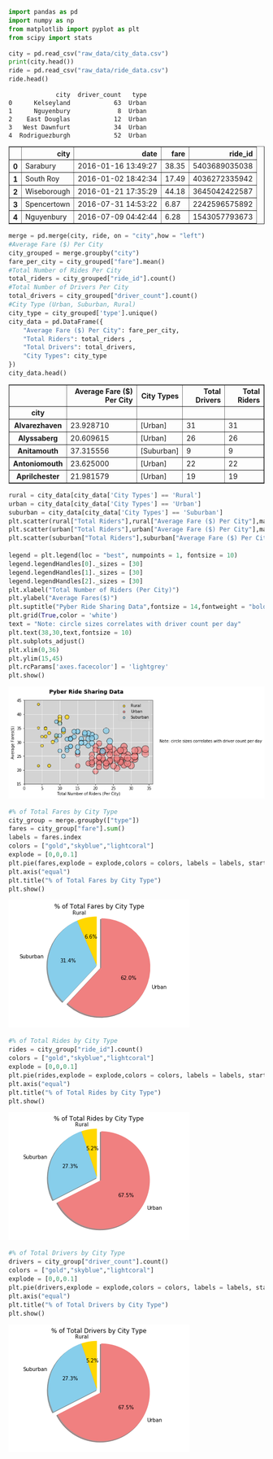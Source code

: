 

```python
import pandas as pd
import numpy as np
from matplotlib import pyplot as plt
from scipy import stats


```


```python
city = pd.read_csv("raw_data/city_data.csv")
print(city.head())
ride = pd.read_csv("raw_data/ride_data.csv")
ride.head()
```

                 city  driver_count   type
    0      Kelseyland            63  Urban
    1      Nguyenbury             8  Urban
    2    East Douglas            12  Urban
    3   West Dawnfurt            34  Urban
    4  Rodriguezburgh            52  Urban





<div>
<style>
    .dataframe thead tr:only-child th {
        text-align: right;
    }

    .dataframe thead th {
        text-align: left;
    }

    .dataframe tbody tr th {
        vertical-align: top;
    }
</style>
<table border="1" class="dataframe">
  <thead>
    <tr style="text-align: right;">
      <th></th>
      <th>city</th>
      <th>date</th>
      <th>fare</th>
      <th>ride_id</th>
    </tr>
  </thead>
  <tbody>
    <tr>
      <th>0</th>
      <td>Sarabury</td>
      <td>2016-01-16 13:49:27</td>
      <td>38.35</td>
      <td>5403689035038</td>
    </tr>
    <tr>
      <th>1</th>
      <td>South Roy</td>
      <td>2016-01-02 18:42:34</td>
      <td>17.49</td>
      <td>4036272335942</td>
    </tr>
    <tr>
      <th>2</th>
      <td>Wiseborough</td>
      <td>2016-01-21 17:35:29</td>
      <td>44.18</td>
      <td>3645042422587</td>
    </tr>
    <tr>
      <th>3</th>
      <td>Spencertown</td>
      <td>2016-07-31 14:53:22</td>
      <td>6.87</td>
      <td>2242596575892</td>
    </tr>
    <tr>
      <th>4</th>
      <td>Nguyenbury</td>
      <td>2016-07-09 04:42:44</td>
      <td>6.28</td>
      <td>1543057793673</td>
    </tr>
  </tbody>
</table>
</div>




```python
merge = pd.merge(city, ride, on = "city",how = "left")
#Average Fare ($) Per City
city_grouped = merge.groupby("city")
fare_per_city = city_grouped["fare"].mean()
#Total Number of Rides Per City
total_riders = city_grouped["ride_id"].count()
#Total Number of Drivers Per City
total_drivers = city_grouped["driver_count"].count()
#City Type (Urban, Suburban, Rural)
city_type = city_grouped['type'].unique()
city_data = pd.DataFrame({
    "Average Fare ($) Per City": fare_per_city,
    "Total Riders": total_riders ,
    "Total Drivers": total_drivers,
    "City Types": city_type
})
city_data.head()
```




<div>
<style>
    .dataframe thead tr:only-child th {
        text-align: right;
    }

    .dataframe thead th {
        text-align: left;
    }

    .dataframe tbody tr th {
        vertical-align: top;
    }
</style>
<table border="1" class="dataframe">
  <thead>
    <tr style="text-align: right;">
      <th></th>
      <th>Average Fare ($) Per City</th>
      <th>City Types</th>
      <th>Total Drivers</th>
      <th>Total Riders</th>
    </tr>
    <tr>
      <th>city</th>
      <th></th>
      <th></th>
      <th></th>
      <th></th>
    </tr>
  </thead>
  <tbody>
    <tr>
      <th>Alvarezhaven</th>
      <td>23.928710</td>
      <td>[Urban]</td>
      <td>31</td>
      <td>31</td>
    </tr>
    <tr>
      <th>Alyssaberg</th>
      <td>20.609615</td>
      <td>[Urban]</td>
      <td>26</td>
      <td>26</td>
    </tr>
    <tr>
      <th>Anitamouth</th>
      <td>37.315556</td>
      <td>[Suburban]</td>
      <td>9</td>
      <td>9</td>
    </tr>
    <tr>
      <th>Antoniomouth</th>
      <td>23.625000</td>
      <td>[Urban]</td>
      <td>22</td>
      <td>22</td>
    </tr>
    <tr>
      <th>Aprilchester</th>
      <td>21.981579</td>
      <td>[Urban]</td>
      <td>19</td>
      <td>19</td>
    </tr>
  </tbody>
</table>
</div>




```python
rural = city_data[city_data['City Types'] == 'Rural']
urban = city_data[city_data['City Types'] == 'Urban']
suburban = city_data[city_data['City Types'] == 'Suburban']
plt.scatter(rural["Total Riders"],rural["Average Fare ($) Per City"],marker = "o", facecolors = "gold",edgecolors = "black", s = rural["Total Drivers"]*10,alpha = 0.75, label = "Rural")
plt.scatter(urban["Total Riders"],urban["Average Fare ($) Per City"],marker = "o", facecolors = "lightcoral",edgecolors = "black", s = urban["Total Drivers"]*10,alpha = 0.75, label = "Urban")
plt.scatter(suburban["Total Riders"],suburban["Average Fare ($) Per City"],marker = "o", facecolors = "skyblue",edgecolors = "black", s = suburban["Total Drivers"]*10,alpha = 0.75, label = "Suburban")

legend = plt.legend(loc = "best", numpoints = 1, fontsize = 10)
legend.legendHandles[0]._sizes = [30]
legend.legendHandles[1]._sizes = [30]
legend.legendHandles[2]._sizes = [30]
plt.xlabel("Total Number of Riders (Per City)")
plt.ylabel("Average Fares($)")
plt.suptitle("Pyber Ride Sharing Data",fontsize = 14,fontweight = "bold")
plt.grid(True,color = 'white')
text = "Note: circle sizes correlates with driver count per day"
plt.text(38,30,text,fontsize = 10)
plt.subplots_adjust()
plt.xlim(0,36)
plt.ylim(15,45)
plt.rcParams['axes.facecolor'] = 'lightgrey'
plt.show()
```


![png](pyber_files/pyber_3_0.png)



```python
#% of Total Fares by City Type
city_group = merge.groupby(["type"])
fares = city_group["fare"].sum()
labels = fares.index
colors = ["gold","skyblue","lightcoral"]
explode = [0,0,0.1]
plt.pie(fares,explode = explode,colors = colors, labels = labels, startangle = 90,autopct = "%1.1f%%",shadow = True)
plt.axis("equal")
plt.title("% of Total Fares by City Type")
plt.show()
```


![png](pyber_files/pyber_4_0.png)



```python
#% of Total Rides by City Type
rides = city_group["ride_id"].count()
colors = ["gold","skyblue","lightcoral"]
explode = [0,0,0.1]
plt.pie(rides,explode = explode,colors = colors, labels = labels, startangle = 90,autopct = "%1.1f%%",shadow = True)
plt.axis("equal")
plt.title("% of Total Rides by City Type")
plt.show()
```


![png](pyber_files/pyber_5_0.png)



```python
#% of Total Drivers by City Type
drivers = city_group["driver_count"].count()
colors = ["gold","skyblue","lightcoral"]
explode = [0,0,0.1]
plt.pie(drivers,explode = explode,colors = colors, labels = labels, startangle = 90,autopct = "%1.1f%%",shadow = True)
plt.axis("equal")
plt.title("% of Total Drivers by City Type")
plt.show()
```


![png](pyber_files/pyber_6_0.png)

